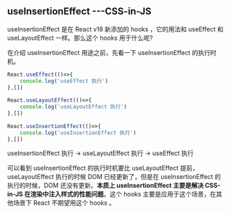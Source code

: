 ## useInsertionEffect ---CSS-in-JS

useInsertionEffect 是在 React v18 新添加的 hooks ，它的用法和 useEffect 和 useLayoutEffect 一样。那么这个 hooks 用于什么呢?

在介绍 useInsertionEffect 用途之前，先看一下 useInsertionEffect 的执行时机。

```js
React.useEffect(()=>{
    console.log('useEffect 执行')
},[])
 
React.useLayoutEffect(()=>{
    console.log('useLayoutEffect 执行')
},[])
 
React.useInsertionEffect(()=>{
    console.log('useInsertionEffect 执行')
},[])
```

useInsertionEffect 执行 -> useLayoutEffect 执行 -> useEffect 执行



可以看到 useInsertionEffect 的执行时机要比 useLayoutEffect 提前，useLayoutEffect 执行的时候 DOM 已经更新了，但是在 useInsertionEffect 的执行的时候，DOM 还没有更新。**本质上 useInsertionEffect 主要是解决 CSS-in-JS 在渲染中注入样式的性能问题**。这个 hooks 主要是应用于这个场景，在其他场景下 React 不期望用这个 hooks 。